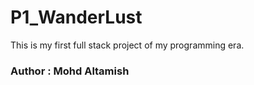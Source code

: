 # P1_WanderLust
This is my first full stack project of my programming era.





<h3>Author : Mohd Altamish</h3>